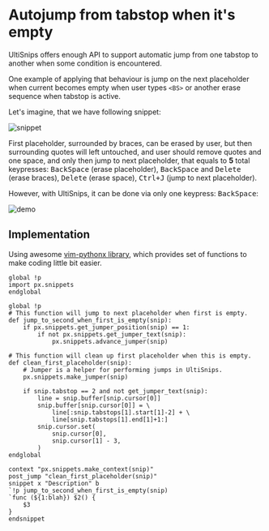 # Autojump from tabstop when it's empty

UltiSnips offers enough API to support automatic jump from one tabstop to
another when some condition is encountered.

One example of applying that behaviour is jump on the next placeholder when
current becomes empty when user types `<BS>` or another erase sequence when
tabstop is active.

Let's imagine, that we have following snippet:

![snippet](https://raw.githubusercontent.com/SirVer/ultisnips/master/doc/examples/autojump-if-empty/snippet.gif)

First placeholder, surrounded by braces, can be erased by user, but then 
surrounding quotes will left untouched, and user should remove quotes and
one space, and only then jump to next placeholder, that equals to **5** total
keypresses: <kbd>BackSpace</kbd> (erase placeholder), <kbd>BackSpace</kbd> and
<kbd>Delete</kbd> (erase braces), <kbd>Delete</kbd> (erase space),
<kbd>Ctrl+J</kbd> (jump to next placeholder).

However, with UltiSnips, it can be done via only one keypress:
<kbd>BackSpace</kbd>:

![demo](https://raw.githubusercontent.com/SirVer/ultisnips/master/doc/examples/autojump-if-empty/demo.gif)

## Implementation

Using awesome [vim-pythonx
library](https://github.com/reconquest/vim-pythonx/blob/master/pythonx/px/snippets.py),
which provides set of functions to make coding little bit easier.

```
global !p
import px.snippets
endglobal

global !p
# This function will jump to next placeholder when first is empty.
def jump_to_second_when_first_is_empty(snip):
    if px.snippets.get_jumper_position(snip) == 1:
        if not px.snippets.get_jumper_text(snip):
            px.snippets.advance_jumper(snip)

# This function will clean up first placeholder when this is empty.
def clean_first_placeholder(snip):
    # Jumper is a helper for performing jumps in UltiSnips.
    px.snippets.make_jumper(snip)

    if snip.tabstop == 2 and not get_jumper_text(snip):
        line = snip.buffer[snip.cursor[0]]
        snip.buffer[snip.cursor[0]] = \
            line[:snip.tabstops[1].start[1]-2] + \
            line[snip.tabstops[1].end[1]+1:]
        snip.cursor.set(
            snip.cursor[0],
            snip.cursor[1] - 3,
        )
endglobal

context "px.snippets.make_context(snip)"
post_jump "clean_first_placeholder(snip)"
snippet x "Description" b
`!p jump_to_second_when_first_is_empty(snip)
`func (${1:blah}) $2() {
    $3
}
endsnippet
```

